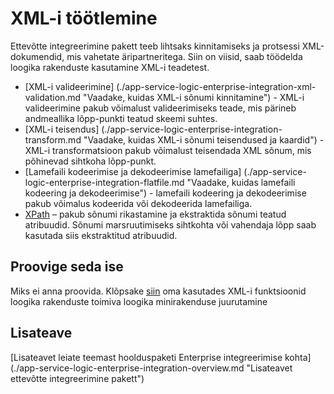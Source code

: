 <properties 
    pageTitle="Ülevaade XML-ist Enterprise integreerimine Pack töötlemine | Microsoft Azure'i rakendust Service | Microsoft Azure'i" 
    description="Saate teada, kuidas töötlemine ja kinnitage XML-sõnum ettevõtte integreerimine keelepaketi ja loogika rakenduste kasutamine" 
    services="logic-apps" 
    documentationCenter=".net,nodejs,java"
    authors="msftman" 
    manager="erikre" 
    editor="cgronlun"/>

<tags 
    ms.service="logic-apps" 
    ms.workload="integration" 
    ms.tgt_pltfrm="na" 
    ms.devlang="na" 
    ms.topic="article" 
    ms.date="07/07/2016" 
    ms.author="deonhe"/>


# <a name="xml-processing"></a>XML-i töötlemine

Ettevõtte integreerimine pakett teeb lihtsaks kinnitamiseks ja protsessi XML-dokumendid, mis vahetate äripartneritega. Siin on viisid, saab töödelda loogika rakenduste kasutamine XML-i teadetest.  

- [XML-i valideerimine] (./app-service-logic-enterprise-integration-xml-validation.md "Vaadake, kuidas XML-i sõnumi kinnitamine") - XML-i valideerimine pakub võimalust valideerimiseks teade, mis pärineb andmeallika lõpp-punkti teatud skeemi suhtes.
- [XML-i teisendus] (./app-service-logic-enterprise-integration-transform.md "Vaadake, kuidas XML-i sõnumi teisendused ja kaardid") - XML-i transformatsioon pakub võimalust teisendada XML sõnum, mis põhinevad sihtkoha lõpp-punkt.   
- [Lamefaili kodeerimise ja dekodeerimise lamefailiga] (./app-service-logic-enterprise-integration-flatfile.md "Vaadake, kuidas lamefaili kodeering ja dekodeerimise") - lamefaili kodeering ja dekodeerimise pakub võimalus kodeerida või dekodeerida lamefailiga. 
- [XPath](https://msdn.microsoft.com/library/mt643789.aspx) – pakub sõnumi rikastamine ja ekstraktida sõnumi teatud atribuudid. Sõnumi marsruutimiseks sihtkohta või vahendaja lõpp saab kasutada siis ekstraktitud atribuudid.    

## <a name="try-it-for-yourself"></a>Proovige seda ise

Miks ei anna proovida. Klõpsake [siin](https://github.com/Azure/azure-quickstart-templates/tree/master/201-logic-app-veter-pipeline) oma kasutades XML-i funktsioonid loogika rakenduste toimiva loogika minirakenduse juurutamine 

## <a name="learn-more"></a>Lisateave

[Lisateavet leiate teemast hoolduspaketi Enterprise integreerimise kohta] (./app-service-logic-enterprise-integration-overview.md "Lisateavet ettevõtte integreerimine pakett")  
